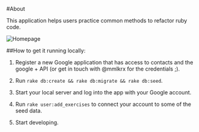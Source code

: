#About

This application helps users practice common methods to refactor ruby code.

![Homepage](http://i.imgur.com/3jDwCmX.png)

##How to get it running locally:

1. Register a new Google application that has access to contacts and the google + API (or get in touch with @mmlkrx for the credentials ;).

2. Run `rake db:create && rake db:migrate && rake db:seed`.

3. Start your local server and log into the app with your Google account.

4. Run `rake user:add_exercises` to connect your account to some of the seed data.

5. Start developing.

